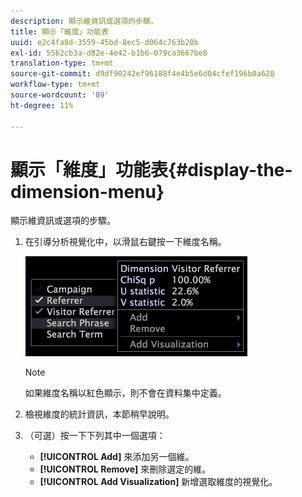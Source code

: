 ```yaml
---
description: 顯示維資訊或選項的步驟。
title: 顯示「維度」功能表
uuid: e2c4fa8d-3559-45bd-8ec5-d064c763b20b
exl-id: 55b2cb3a-d82e-4e42-b1b6-079ca3667be8
translation-type: tm+mt
source-git-commit: d9df90242ef96188f4e4b5e6d04cfef196b0a628
workflow-type: tm+mt
source-wordcount: '89'
ht-degree: 11%

---
```


# 顯示「維度」功能表{#display-the-dimension-menu}

顯示維資訊或選項的步驟。

1. 在引導分析視覺化中，以滑鼠右鍵按一下維度名稱。

   ![步驟資訊](assets/mnu_GuidedAnalysis.png)

   >[!NOTE]
   >
   >如果維度名稱以紅色顯示，則不會在資料集中定義。

1. 檢視維度的統計資訊，本節稍早說明。
1. （可選）按一下下列其中一個選項：

   * **[!UICONTROL Add]** 來添加另一個維。
   * **[!UICONTROL Remove]** 來刪除選定的維。
   * **[!UICONTROL Add Visualization]** 新增選取維度的視覺化。
